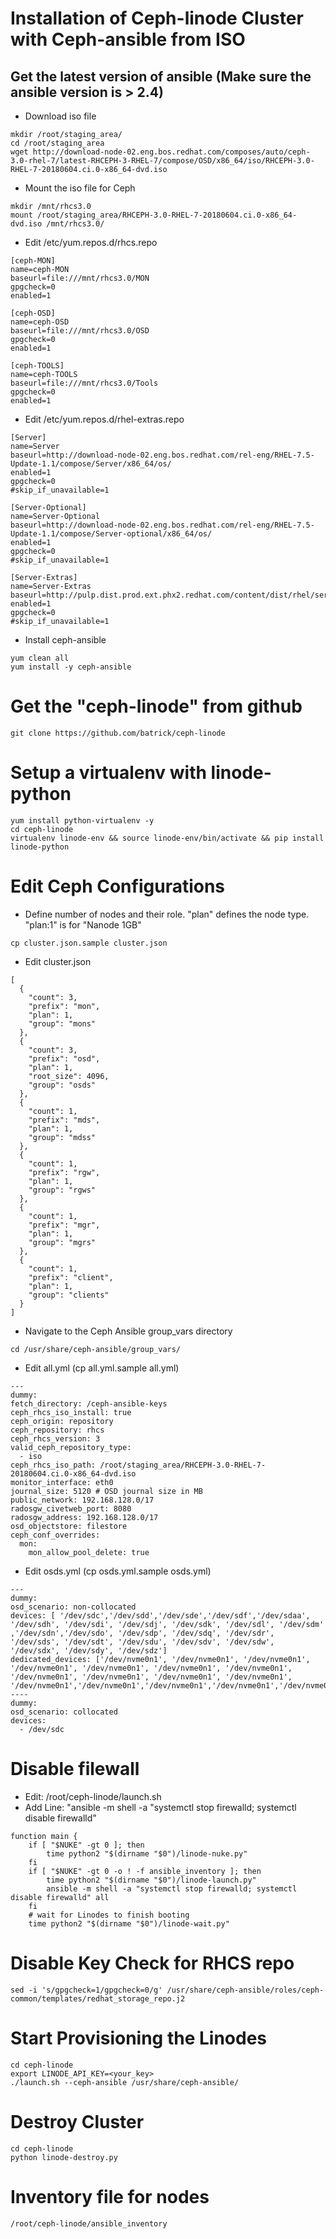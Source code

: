 # Installation of Ceph-linode Cluster with Ceph-ansible from ISO
## Get the latest version of ansible (Make sure the ansible version is > 2.4)
  * Download iso file
  ```
  mkdir /root/staging_area/
  cd /root/staging_area
  wget http://download-node-02.eng.bos.redhat.com/composes/auto/ceph-3.0-rhel-7/latest-RHCEPH-3-RHEL-7/compose/OSD/x86_64/iso/RHCEPH-3.0-RHEL-7-20180604.ci.0-x86_64-dvd.iso
  ```
 * Mount the iso file for Ceph
 ```
 mkdir /mnt/rhcs3.0
 mount /root/staging_area/RHCEPH-3.0-RHEL-7-20180604.ci.0-x86_64-dvd.iso /mnt/rhcs3.0/
 ```
 * Edit /etc/yum.repos.d/rhcs.repo
 ```
[ceph-MON]
name=ceph-MON
baseurl=file:///mnt/rhcs3.0/MON
gpgcheck=0
enabled=1

[ceph-OSD]
name=ceph-OSD
baseurl=file:///mnt/rhcs3.0/OSD
gpgcheck=0
enabled=1

[ceph-TOOLS]
name=ceph-TOOLS
baseurl=file:///mnt/rhcs3.0/Tools
gpgcheck=0
enabled=1
 
 ```
 
 * Edit /etc/yum.repos.d/rhel-extras.repo
 ```
 [Server]
name=Server
baseurl=http://download-node-02.eng.bos.redhat.com/rel-eng/RHEL-7.5-Update-1.1/compose/Server/x86_64/os/
enabled=1
gpgcheck=0
#skip_if_unavailable=1

[Server-Optional]
name=Server-Optional
baseurl=http://download-node-02.eng.bos.redhat.com/rel-eng/RHEL-7.5-Update-1.1/compose/Server-optional/x86_64/os/
enabled=1
gpgcheck=0
#skip_if_unavailable=1

[Server-Extras]
name=Server-Extras
baseurl=http://pulp.dist.prod.ext.phx2.redhat.com/content/dist/rhel/server/7/7Server/x86_64/extras/os
enabled=1
gpgcheck=0
#skip_if_unavailable=1
 
 ```
* Install ceph-ansible
```
yum clean all
yum install -y ceph-ansible

```

# Get the "ceph-linode" from github
```
git clone https://github.com/batrick/ceph-linode
```

# Setup a virtualenv with linode-python
```
yum install python-virtualenv -y
cd ceph-linode
virtualenv linode-env && source linode-env/bin/activate && pip install linode-python
```

# Edit Ceph Configurations
* Define number of nodes and their role. "plan" defines the node type. "plan:1" is for "Nanode 1GB"
```
cp cluster.json.sample cluster.json
```
* Edit cluster.json
```
[
  {
    "count": 3,
    "prefix": "mon",
    "plan": 1,
    "group": "mons"
  },
  {
    "count": 3,
    "prefix": "osd",
    "plan": 1,
    "root_size": 4096,
    "group": "osds"
  },
  {
    "count": 1,
    "prefix": "mds",
    "plan": 1,
    "group": "mdss"
  },
  {
    "count": 1,
    "prefix": "rgw",
    "plan": 1,
    "group": "rgws"
  },
  {
    "count": 1,
    "prefix": "mgr",
    "plan": 1,
    "group": "mgrs"
  },
  {
    "count": 1,
    "prefix": "client",
    "plan": 1,
    "group": "clients"
  }
]

```

* Navigate to the Ceph Ansible group_vars directory
```
cd /usr/share/ceph-ansible/group_vars/
```

* Edit all.yml (cp all.yml.sample all.yml)
```
---
dummy:
fetch_directory: /ceph-ansible-keys
ceph_rhcs_iso_install: true
ceph_origin: repository
ceph_repository: rhcs
ceph_rhcs_version: 3
valid_ceph_repository_type:
  - iso
ceph_rhcs_iso_path: /root/staging_area/RHCEPH-3.0-RHEL-7-20180604.ci.0-x86_64-dvd.iso
monitor_interface: eth0
journal_size: 5120 # OSD journal size in MB
public_network: 192.168.128.0/17
radosgw_civetweb_port: 8080
radosgw_address: 192.168.128.0/17
osd_objectstore: filestore
ceph_conf_overrides:
  mon:
    mon_allow_pool_delete: true
  ```
 * Edit osds.yml (cp osds.yml.sample osds.yml)
```
---
dummy:
osd_scenario: non-collocated
devices: [ '/dev/sdc','/dev/sdd','/dev/sde','/dev/sdf','/dev/sdaa', '/dev/sdh', '/dev/sdi', '/dev/sdj', '/dev/sdk', '/dev/sdl', '/dev/sdm' ,'/dev/sdn','/dev/sdo', '/dev/sdp', '/dev/sdq', '/dev/sdr', '/dev/sds', '/dev/sdt', '/dev/sdu', '/dev/sdv', '/dev/sdw', '/dev/sdx', '/dev/sdy', '/dev/sdz']
dedicated_devices: ['/dev/nvme0n1', '/dev/nvme0n1', '/dev/nvme0n1', '/dev/nvme0n1', '/dev/nvme0n1', '/dev/nvme0n1', '/dev/nvme0n1', '/dev/nvme0n1', '/dev/nvme0n1', '/dev/nvme0n1', '/dev/nvme0n1', '/dev/nvme0n1','/dev/nvme0n1','/dev/nvme0n1','/dev/nvme0n1','/dev/nvme0n1','/dev/nvme0n1','/dev/nvme0n1','/dev/nvme0n1','/dev/nvme0n1','/dev/nvme0n1','/dev/nvme0n1','/dev/nvme0n1','/dev/nvme0n1']
----
dummy:
osd_scenario: collocated
devices:
  - /dev/sdc

```

# Disable filewall
* Edit: /root/ceph-linode/launch.sh
* Add Line: "ansible -m shell -a "systemctl stop firewalld; systemctl disable firewalld" 
```
function main {
    if [ "$NUKE" -gt 0 ]; then
        time python2 "$(dirname "$0")/linode-nuke.py"
    fi
    if [ "$NUKE" -gt 0 -o ! -f ansible_inventory ]; then
        time python2 "$(dirname "$0")/linode-launch.py"
        ansible -m shell -a "systemctl stop firewalld; systemctl disable firewalld" all
    fi
    # wait for Linodes to finish booting
    time python2 "$(dirname "$0")/linode-wait.py"
```

# Disable Key Check for RHCS repo
```
sed -i 's/gpgcheck=1/gpgcheck=0/g' /usr/share/ceph-ansible/roles/ceph-common/templates/redhat_storage_repo.j2
```

# Start Provisioning the Linodes
```
cd ceph-linode
export LINODE_API_KEY=<your_key>
./launch.sh --ceph-ansible /usr/share/ceph-ansible/
```

# Destroy Cluster
```
cd ceph-linode
python linode-destroy.py
```

# Inventory file for nodes
```/root/ceph-linode/ansible_inventory```
